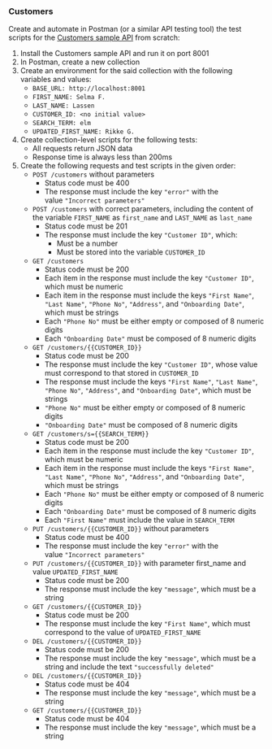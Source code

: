 ### Customers

Create and automate in Postman (or a similar API testing tool) the test scripts for the [Customers sample API](https://github.com/arturomorarioja/customers_api) from scratch:

1. Install the Customers sample API and run it on port 8001
2. In Postman, create a new collection
3. Create an environment for the said collection with the following variables and values:
    - `BASE_URL: http://localhost:8001`
    - `FIRST_NAME: Selma F.`
    - `LAST_NAME: Lassen`
    - `CUSTOMER_ID: <no initial value>`
    - `SEARCH_TERM: elm`
    - `UPDATED_FIRST_NAME: Rikke G.`
4. Create collection-level scripts for the following tests:
      - All requests return JSON data
      - Response time is always less than 200ms
5. Create the following requests and test scripts in the given order:
      - `POST /customers` without parameters
        - Status code must be 400
        - The response must include the key `"error"` with the value `"Incorrect parameters"`
      - `POST /customers` with correct parameters, including the content of the variable `FIRST_NAME` as `first_name` and `LAST_NAME` as `last_name`
        - Status code must be 201
        - The response must include the key `"Customer ID"`, which:
          - Must be a number
          - Must be stored into the variable `CUSTOMER_ID`
      - `GET /customers`
        - Status code must be 200
        - Each item in the response must include the key `"Customer ID"`, which must be numeric
        - Each item in the response must include the keys `"First Name"`, `"Last Name"`, `"Phone No"`, `"Address"`, and `"Onboarding Date"`, which must be strings
        - Each `"Phone No"` must be either empty or composed of 8 numeric digits
        - Each `"Onboarding Date"` must be composed of 8 numeric digits
      - `GET /customers/{{CUSTOMER_ID}}`
        - Status code must be 200
        - The response must include the key `"Customer ID"`, whose value must correspond to that stored in `CUSTOMER_ID`
        - The response must include the keys `"First Name"`, `"Last Name"`, `"Phone No"`, `"Address"`, and `"Onboarding Date"`, which must be strings
        - `"Phone No"` must be either empty or composed of 8 numeric digits
        - `"Onboarding Date"` must be composed of 8 numeric digits
      - `GET /customers/s={{SEARCH_TERM}}`
        - Status code must be 200
        - Each item in the response must include the key `"Customer ID"`, which must be numeric
        - Each item in the response must include the keys `"First Name"`, `"Last Name"`, `"Phone No"`, `"Address"`, and `"Onboarding Date"`, which must be strings
        - Each `"Phone No"` must be either empty or composed of 8 numeric digits
        - Each `"Onboarding Date"` must be composed of 8 numeric digits
        - Each `"First Name"` must include the value in `SEARCH_TERM`
      - `PUT /customers/{{CUSTOMER_ID}}` without parameters
        - Status code must be 400
        - The response must include the key `"error"` with the value `"Incorrect parameters"`
      - `PUT /customers/{{CUSTOMER_ID}}` with parameter first_name and value `UPDATED_FIRST_NAME`
        - Status code must be 200
        - The response must include the key `"message"`, which must be a string
      - `GET /customers/{{CUSTOMER_ID}}`
        - Status code must be 200
        - The response must include the key `"First Name"`, which must correspond to the value of `UPDATED_FIRST_NAME`
      - `DEL /customers/{{CUSTOMER_ID}}`
        - Status code must be 200
        - The response must include the key `"message"`, which must be a string and include the text `"successfully deleted"`
      - `DEL /customers/{{CUSTOMER_ID}}`
        - Status code must be 404
        - The response must include the key `"message"`, which must be a string
      - `GET /customers/{{CUSTOMER_ID}}`
        - Status code must be 404
        - The response must include the key `"message"`, which must be a string
